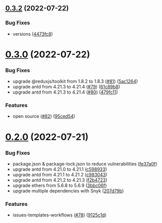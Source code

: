## [0.3.2](https://github.com/kabir0x23/CryptoverseWeb3.com/compare/v0.3.0...v0.3.2) (2022-07-22)


### Bug Fixes

* versions ([4473fc8](https://github.com/kabir0x23/CryptoverseWeb3.com/commit/4473fc837a89c2f790120a42d2833a48b171cc4d))



# [0.3.0](https://github.com/kabir0x23/CryptoverseWeb3.com/compare/v0.2.0...v0.3.0) (2022-07-22)


### Bug Fixes

* upgrade @reduxjs/toolkit from 1.8.2 to 1.8.3 ([#81](https://github.com/kabir0x23/CryptoverseWeb3.com/issues/81)) ([5ac1264](https://github.com/kabir0x23/CryptoverseWeb3.com/commit/5ac12642b6937c88ccddce6cf12e8da101a91285))
* upgrade antd from 4.21.3 to 4.21.4 ([#79](https://github.com/kabir0x23/CryptoverseWeb3.com/issues/79)) ([61c89b8](https://github.com/kabir0x23/CryptoverseWeb3.com/commit/61c89b85fb25f797690f3e7ca6eb9ad9312b1051))
* upgrade antd from 4.21.3 to 4.21.4 ([#80](https://github.com/kabir0x23/CryptoverseWeb3.com/issues/80)) ([479fc11](https://github.com/kabir0x23/CryptoverseWeb3.com/commit/479fc113363115acd659b678465bd4c9c9a8610a))


### Features

* open source ([#82](https://github.com/kabir0x23/CryptoverseWeb3.com/issues/82)) ([95ced54](https://github.com/kabir0x23/CryptoverseWeb3.com/commit/95ced540f84ffb4d08ddb8924b44ffb46a2dcb4f))



# [0.2.0](https://github.com/kabir0x23/CryptoverseWeb3.com/compare/c598933d3802bb92effa34e5f039c2c58b6c9849...v0.2.0) (2022-07-21)


### Bug Fixes

* package.json & package-lock.json to reduce vulnerabilities ([fe37a0f](https://github.com/kabir0x23/CryptoverseWeb3.com/commit/fe37a0f417fb32127973cef34bb1a5d700889e74))
* upgrade antd from 4.21.0 to 4.21.1 ([c598933](https://github.com/kabir0x23/CryptoverseWeb3.com/commit/c598933d3802bb92effa34e5f039c2c58b6c9849))
* upgrade antd from 4.21.1 to 4.21.2 ([c983043](https://github.com/kabir0x23/CryptoverseWeb3.com/commit/c9830439d7e7b2d2ca759a703831de16ad579723))
* upgrade antd from 4.21.2 to 4.21.3 ([f2b4723](https://github.com/kabir0x23/CryptoverseWeb3.com/commit/f2b472318d329bd230ed32c033bf6f628c059f05))
* upgrade ethers from 5.6.8 to 5.6.9 ([3bbc06f](https://github.com/kabir0x23/CryptoverseWeb3.com/commit/3bbc06f5088974f1b95664c1f8a6ec4fcf9a4eff))
* upgrade multiple dependencies with Snyk ([207d79b](https://github.com/kabir0x23/CryptoverseWeb3.com/commit/207d79b7a4651239e815036645cd8912e2cb48f8))


### Features

* issues-templates-workflows ([#78](https://github.com/kabir0x23/CryptoverseWeb3.com/issues/78)) ([9125c1d](https://github.com/kabir0x23/CryptoverseWeb3.com/commit/9125c1d49fe481c2d30f5352c583cf13b998a4ba))



